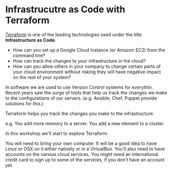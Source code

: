 # Infrastrucutre as Code with Terraform


[Terraform](https://www.terraform.io/) is one of the leading technologies used under the title <b>Infrastructure as Code</b>.

* How can you set up a Google Cloud Instance (or Amazon EC2) from the command line?
* How can track the changes to your infrastructure in the cloud?
* How can you allow others in your company to change certain parts of your cloud environment without risking they will
  have negative impact on the rest of your system?


In software we are used to use Version Control systems for everythin. Recent years saw the surge of tools that help us
track the changes we make to the configurations of our servers. (e.g. Ansible, Chef, Puppet provide solutions for this.)

Terraform helps you track the changes you make to the infrastructure.

e.g. You add more memory to a server. You add a new element to a cluster.


In this workshop we'll start to explore Terraform.

You will need to bring your own computer. It will be a good idea to have Linux or OSX on it either natively or in a
VirtualBox. You'll also need to have accounts on the various cloud services. You might need an international credit card
to sign up to some of the services, if you don't have an account yet.

